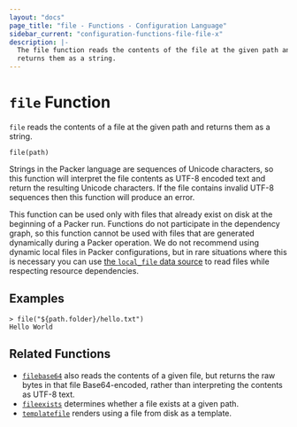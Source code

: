 ```yaml
---
layout: "docs"
page_title: "file - Functions - Configuration Language"
sidebar_current: "configuration-functions-file-file-x"
description: |-
  The file function reads the contents of the file at the given path and
  returns them as a string.
---
```


# `file` Function


`file` reads the contents of a file at the given path and returns them as
a string.

```hcl
file(path)
```

Strings in the Packer language are sequences of Unicode characters, so
this function will interpret the file contents as UTF-8 encoded text and
return the resulting Unicode characters. If the file contains invalid UTF-8
sequences then this function will produce an error.

This function can be used only with files that already exist on disk
at the beginning of a Packer run. Functions do not participate in the
dependency graph, so this function cannot be used with files that are generated
dynamically during a Packer operation. We do not recommend using dynamic
local files in Packer configurations, but in rare situations where this is
necessary you can use
[the `local_file` data source](/docs/providers/local/d/file.html)
to read files while respecting resource dependencies.

## Examples

```
> file("${path.folder}/hello.txt")
Hello World
```

## Related Functions

* [`filebase64`](./filebase64.html) also reads the contents of a given file,
  but returns the raw bytes in that file Base64-encoded, rather than
  interpreting the contents as UTF-8 text.
* [`fileexists`](./fileexists.html) determines whether a file exists
  at a given path.
* [`templatefile`](./templatefile.html) renders using a file from disk as a
  template.
